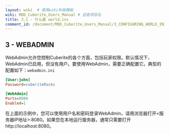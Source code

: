 ```yaml
---
layout: wiki  # 使用wiki布局模板
wiki: MDD_Cuberite_Users_Manual # 这是项目名
title: 3.1 - 什么是 world.ini
comment_id: /document/MDD_Cuberite_Users_Manual/3_CONFIGURING_WORLD_INI/
---
```

## 3 - WEBADMIN

WebAdmin允许您控制Cuberite的各个方面，包括玩家权限。默认情况下，WebAdmin已启用，但没有用户。要使用WebAdmin，需要正确配置它。典型的配置如下：`webadmin.ini`

``` webadmin.ini
[User:john]
Password=cuberiteRocks

[WebAdmin]
Ports=8080
Enabled=1
```

在上面的示例中，您可以使用用户名和密码登录WebAdmin，请用浏览器打开<服务器IP地址>:8080。如果您在本地运行服务器，通常只需要打开http://localhost:8080。